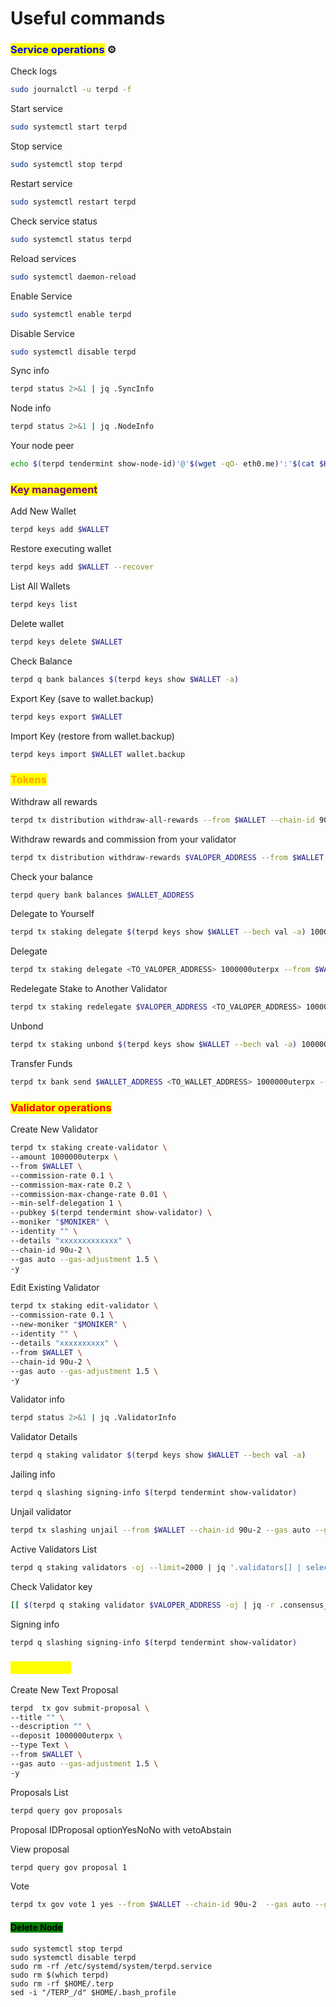 # Useful commands

### <mark style="color:blue;">Service operations</mark> ⚙️ <a href="#service-operations" id="service-operations"></a>

Check logs

```bash
sudo journalctl -u terpd -f
```

Start service

```bash
sudo systemctl start terpd
```

Stop service

```bash
sudo systemctl stop terpd
```

Restart service

```bash
sudo systemctl restart terpd
```

Check service status

```bash
sudo systemctl status terpd
```

Reload services

```bash
sudo systemctl daemon-reload
```

Enable Service

```bash
sudo systemctl enable terpd
```

Disable Service

```bash
sudo systemctl disable terpd
```

Sync info

```bash
terpd status 2>&1 | jq .SyncInfo
```

Node info

```bash
terpd status 2>&1 | jq .NodeInfo
```

Your node peer

```bash
echo $(terpd tendermint show-node-id)'@'$(wget -qO- eth0.me)':'$(cat $HOME/.terp/config/config.toml | sed -n '/Address to listen for incoming connection/{n;p;}' | sed 's/.*://; s/".*//')
```

### <mark style="color:purple;">Key management</mark> <a href="#key-management" id="key-management"></a>

Add New Wallet

```bash
terpd keys add $WALLET
```

Restore executing wallet

```bash
terpd keys add $WALLET --recover
```

List All Wallets

```bash
terpd keys list
```

Delete wallet

```bash
terpd keys delete $WALLET
```

Check Balance

```bash
terpd q bank balances $(terpd keys show $WALLET -a)
```

Export Key (save to wallet.backup)

```bash
terpd keys export $WALLET
```

Import Key (restore from wallet.backup)

```bash
terpd keys import $WALLET wallet.backup
```

### <mark style="color:orange;">Tokens</mark> <a href="#tokens" id="tokens"></a>

Withdraw all rewards

```bash
terpd tx distribution withdraw-all-rewards --from $WALLET --chain-id 90u-2 --gas auto --gas-adjustment 1.5
```

Withdraw rewards and commission from your validator

```bash
terpd tx distribution withdraw-rewards $VALOPER_ADDRESS --from $WALLET --commission --chain-id 90u-2 --gas auto --gas-adjustment 1.5 -y
```

Check your balance

```bash
terpd query bank balances $WALLET_ADDRESS
```

Delegate to Yourself

```bash
terpd tx staking delegate $(terpd keys show $WALLET --bech val -a) 1000000uterpx --from $WALLET --chain-id 90u-2 --gas auto --gas-adjustment 1.5 -y
```

Delegate

```bash
terpd tx staking delegate <TO_VALOPER_ADDRESS> 1000000uterpx --from $WALLET --chain-id 90u-2 --gas auto --gas-adjustment 1.5 -y
```

Redelegate Stake to Another Validator

```bash
terpd tx staking redelegate $VALOPER_ADDRESS <TO_VALOPER_ADDRESS> 1000000uterpx --from $WALLET --chain-id 90u-2 --gas auto --gas-adjustment 1.5 -y
```

Unbond

```bash
terpd tx staking unbond $(terpd keys show $WALLET --bech val -a) 1000000uterpx --from $WALLET --chain-id 90u-2 --gas auto --gas-adjustment 1.5 -y
```

Transfer Funds

```bash
terpd tx bank send $WALLET_ADDRESS <TO_WALLET_ADDRESS> 1000000uterpx --gas auto --gas-adjustment 1.5 -y
```

### <mark style="color:red;">Validator operations</mark> <a href="#validator-operations" id="validator-operations"></a>

Create New Validator

```bash
terpd tx staking create-validator \
--amount 1000000uterpx \
--from $WALLET \
--commission-rate 0.1 \
--commission-max-rate 0.2 \
--commission-max-change-rate 0.01 \
--min-self-delegation 1 \
--pubkey $(terpd tendermint show-validator) \
--moniker "$MONIKER" \
--identity "" \
--details "xxxxxxxxxxxxx" \
--chain-id 90u-2 \
--gas auto --gas-adjustment 1.5 \
-y
```

Edit Existing Validator

```bash
terpd tx staking edit-validator \
--commission-rate 0.1 \
--new-moniker "$MONIKER" \
--identity "" \
--details "xxxxxxxxxx" \
--from $WALLET \
--chain-id 90u-2 \
--gas auto --gas-adjustment 1.5 \
-y
```

Validator info

```bash
terpd status 2>&1 | jq .ValidatorInfo
```

Validator Details

```bash
terpd q staking validator $(terpd keys show $WALLET --bech val -a)
```

Jailing info

```bash
terpd q slashing signing-info $(terpd tendermint show-validator)
```

Unjail validator

```bash
terpd tx slashing unjail --from $WALLET --chain-id 90u-2 --gas auto --gas-adjustment 1.5 -y
```

Active Validators List

```bash
terpd q staking validators -oj --limit=2000 | jq '.validators[] | select(.status=="BOND_STATUS_BONDED")' | jq -r '(.tokens|tonumber/pow(10; 6)|floor|tostring) + " 	 " + .description.moniker' | sort -gr | nl
```

Check Validator key

```bash
[[ $(terpd q staking validator $VALOPER_ADDRESS -oj | jq -r .consensus_pubkey.key) = $(terpd status | jq -r .ValidatorInfo.PubKey.value) ]] && echo -e "Your key status is ok" || echo -e "Your key status is error"
```

Signing info

```bash
terpd q slashing signing-info $(terpd tendermint show-validator)
```

### <mark style="color:yellow;">Governance</mark> <a href="#governance" id="governance"></a>

Create New Text Proposal

```bash
terpd  tx gov submit-proposal \
--title "" \
--description "" \
--deposit 1000000uterpx \
--type Text \
--from $WALLET \
--gas auto --gas-adjustment 1.5 \
-y 
```

Proposals List

```bash
terpd query gov proposals
```

Proposal IDProposal optionYesNoNo with vetoAbstain

View proposal

```bash
terpd query gov proposal 1
```

Vote

```bash
terpd tx gov vote 1 yes --from $WALLET --chain-id 90u-2  --gas auto --gas-adjustment 1.5 -y
```



#### <mark style="background-color:green;">Delete Node</mark>

```
sudo systemctl stop terpd
sudo systemctl disable terpd
sudo rm -rf /etc/systemd/system/terpd.service
sudo rm $(which terpd)
sudo rm -rf $HOME/.terp
sed -i "/TERP_/d" $HOME/.bash_profile
```
